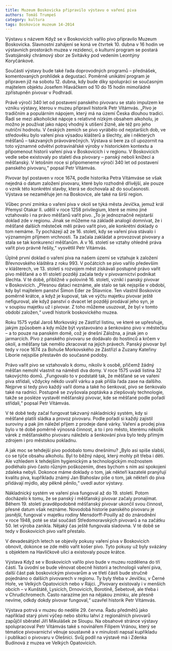 ```yaml
---
title: Muzeum Boskovicka připravilo výstavu o vaření piva 
authors: Tomáš Trumpeš
category: kultura
tags: Boskovice muzeum 14-2014
---
```


Výstavu s názvem Když se v Boskovicích vařilo pivo připravilo Muzeum Boskovicka. Slavnostní zahájení se koná ve čtvrtek 10. dubna v 16 hodin ve výstavních prostorách muzea v rezidenci, o kulturní program se postará Svatojánský chrámový sbor ze Svitávky pod vedením Leontýny Koryčánkové.

Součástí výstavy bude také řada doprovodných programů – přednášek, komentovaných prohlídek a degustací. Poměrně unikátní program je připraven již na sobotu 12. dubna, kdy bude díky spolupráci se současným majitelem objektu Josefem Hlaváčkem od 10 do 15 hodin mimořádně zpřístupněn pivovar v Podhradí.

Právě výročí 340 let od postavení panského pivovaru se stalo impulzem ke vzniku výstavy, kterou v muzeu připravil historik Petr Vítámvás. „Pivo je tradičním a populárním nápojem, který má na území Česka dlouhou tradici. Řadí se mezi alkoholické nápoje s relativně nízkým obsahem alkoholu, je možno je používat jako nápoj vhodný k utišení žízně, ale též pro jeho nutriční hodnotu. V českých zemích se pivo vyrábělo od nejstarších dob, ve středověku bylo vaření piva výsadou klášterů a šlechty, ale i některých měšťanů – takzvaných právovárečných. Výstava si bere za cíl upozornit na toto významné odvětví potravinářské výroby v historickém kontextu a připomenout historii vaření piva v Boskovicích i v regionu. V Boskovicích vedle sebe existovaly po staletí dva pivovary – panský neboli knížecí a měšťanský. V letošním roce si připomeneme výročí 340 let od postavení panského pivovaru,“ popsal Petr Vítámvás.

Pivovar byl postaven v roce 1674, podle historika Petra Vítámváse se však nejedná o datum založení pivovaru, které bylo rozhodně dřívější, ale pouze o vznik této konkrétní stavby, která se dochovala až do současnosti. Výstava se nezaměřuje jen na Boskovice, ale také na širší region.

Vůbec první zmínka o vaření piva v okolí se týká města Jevíčka, jemuž král Přemysl Otakar II. udělil v roce 1258 privilegium, které se mimo jiné vztahovalo i na právo měšťanů vařit pivo. „To je jednoznačně nejstarší doklad zde v regionu. Jinak se můžeme na základě analogií domnívat, že i měšťané dalších městeček měli právo vařit pivo, ale konkrétní doklady o tom nemáme. Ty pocházejí až ze 16. století, kdy se vaření piva stávalo i významným příjmem vrchnosti. Ta začala zakládat a provozovat pivovary a stala se tak konkurencí měšťanům. A v 16. století se vztahy ohledně práva vařit pivo právně řešily,“ vysvětlil Petr Vítámvás.

Úplně první doklad o vaření piva na našem území se vztahuje k založení Břevnovského kláštěra z roku 993. V počátcích se pivo vařilo především v klášterech, ve 13. století s rozvojem měst získávali postupně právo vařit pivo měšťané a o tři století později začala tedy v pivovarnictví podnikat šlechta. V té době, přibližně v polovině 16. století, vznikl i panský pivovar v Boskovicích. „Přesnou dataci neznáme, ale stalo se tak nejspíše v období, kdy byl majitelem panství Šimon Eder ze Štiavnice. Ten vlastnil Boskovice poměrně krátce, a když je kupoval, tak ve výčtu majetku pivovar ještě nefiguroval, ale když panství o dvacet let později prodával jeho syn, je v soupisu majetku už i pivovar. Z toho můžeme usuzovat, že byl v tomto období založen,“ uvedl historik boskovického muzea.

Roku 1575 vydal Jaroš Morkovský ze Zástřizl listinu, ve které se upřesňuje, jakým způsobem a kdy může být vystavováno a šenkováno pivo v městečku – a to pouze na panském domě, což je dnešní Záložna, a jinak jen o jarmarcích. Pivo z panského pivovaru se dodávalo do hostinců a krčem v okolí, a měšťany tak nemělo zkracovat na jejich právech. Panský pivovar byl tedy v roce 1674 za Bohuše Morkovského ze Zástřizl a Zuzany Kateřiny Liborie nejspíše přestavěn do současné podoby.

Právo vařit pivo se vztahovalo k domu, nikoliv k osobě, přičemž žádný měšťan nemohl vlastnit na náměstí dva domy. V roce 1575 uvádí listina 32 takovýchto domů. „Fungovalo to v podstatě tak, že měšťané se ve vaření piva střídali, vždycky někdo uvařil várku a pak přišla řada zase na dalšího. Nejprve si tedy pivo každý vařil doma a také ho šenkoval, pivo se šenkovalo také na radnici. Postupně se zvyšovala poptávka a zlepšovaly technologie, takže se posléze vystavěl měšťanský pivovar, kde se měšťané podle pořadí střídali,“ popsal Petr Vítámvás. 

V té době tedy začal fungovat takzvaný nákladnický systém, kdy si měšťané platili sládka a provoz pivovaru. Podle pořadí si každý zajistil suroviny a pak jim náležel příjem z prodeje dané várky. Vaření a prodej piva bylo v té době poměrně výnosná činnost, a to i pro město, kterému několik várek z měšťanského pivovaru náleželo a šenkování piva bylo tedy přímým zdrojem i pro městskou pokladnu.

A jak moc se tehdejší pivo podobalo tomu dnešnímu? „Bylo asi spíše slabší, co se týče obsahu alkoholu. Byl to běžný nápoj, který mohly pít třeba i děti. Ale vzhledem k tehdejším hygienickým a technologickým možnostem podléhalo pivo často různým poškozením, dnes bychom s ním asi spokojeni zdaleka nebyli. Dokonce máme doklady o tom, jak někteří kazatelé pranýřují kvalitu piva, kupříkladu známý Jan Blahoslav píše o tom, jak někteří do piva přidávají mýdlo, aby pěkně pěnilo,“ uvedl autor výstavy.

Nákladnický systém ve vaření piva fungoval až do 19. století. Potom docházelo k tomu, že se panský i měšťanský pivovar začaly pronajímat. Během 19. století pravděpodobně měšťanský pivovar ukončil svou činnost, přesné datum však neznáme. Novodobá historie panského pivovaru je jasnější, fungoval v majetku rodiny Mensdorff-Pouilly až do znárodnění v roce 1948, poté se stal součástí Středomoravských pivovarů a na začátku 50. let výroba zanikla. Nějaký čas ještě fungovala sladovna. V té době se tedy v Boskovicích pivo vařit přestalo.

V devadesátých letech se objevily pokusy vaření piva v Boskovicích obnovit, dokonce se zde mělo vařit košer pivo. Tyto pokusy už byly svázány s objektem na Havlíčkově ulici a existovaly pouze krátce.

Výstava Když se v Boskovicích vařilo pivo bude v muzeu rozdělena do tří částí. Ta úvodní se bude věnovat obecně historii a technologii vaření piva, další část pak boskovickým pivovarům a ve třetí části bude stručně pojednáno o dalších pivovarech v regionu. Ty byly třeba v Jevíčku, v Černé Hoře, ve Velkých Opatovicích nebo v Rájci. „Pivovary existovaly i v menších obcích – v Kunštátě, Lysicích, Drnovicích, Borotíně, Šebetově, ale třeba i v Chrudichromech. Často narazíme jen na nějakou zmínku, ale přesně nevíme, odkdy dokdy pivovar fungoval,“ uzavřel historik Petr Vítámvás.

Výstava potrvá v muzeu do neděle 29. června. Řadu předmětů jako například starý pivní výčep nebo sbírku lahví z regionálních pivovarů zapůjčil sběratel Jiří Mikulášek ze Sloupu. Na obsahové stránce výstavy spolupracoval Petr Vítámvás také s novinářem Filipem Vránou, který se tématice pivovarnictví věnuje soustavně a v minulosti napsal kupříkladu i publikaci o pivovaru v Olešnici. Svůj podíl na výstavě má i Zdenka Budínová z muzea ve Velkých Opatovicích.